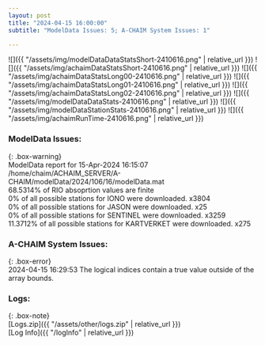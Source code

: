 ```yaml
---
layout: post
title: "2024-04-15 16:00:00"
subtitle: "ModelData Issues: 5; A-CHAIM System Issues: 1"

---
```


![]({{ "/assets/img/modelDataDataStatsShort-2410616.png" | relative_url }})
![]({{ "/assets/img/achaimDataStatsShort-2410616.png" | relative_url }})
![]({{ "/assets/img/achaimDataStatsLong00-2410616.png" | relative_url }})
![]({{ "/assets/img/achaimDataStatsLong01-2410616.png" | relative_url }})
![]({{ "/assets/img/achaimDataStatsLong02-2410616.png" | relative_url }})
![]({{ "/assets/img/modelDataDataStats-2410616.png" | relative_url }})
![]({{ "/assets/img/modelDataStationStats-2410616.png" | relative_url }})
![]({{ "/assets/img/achaimRunTime-2410616.png" | relative_url }})


### ModelData Issues:  
  
{: .box-warning}  
 ModelData report for 15-Apr-2024 16:15:07   
 /home/chaim/ACHAIM_SERVER/A-CHAIM/modelData/2024/106/16/modelData.mat   
 68.5314% of RIO absoprtion values are finite   
 0% of all possible stations for IONO were downloaded. x3804   
 0% of all possible stations for JASON were downloaded. x25   
 0% of all possible stations for SENTINEL were downloaded. x3259   
 11.3712% of all possible stations for KARTVERKET were downloaded. x275   
  
### A-CHAIM System Issues:  
  
{: .box-error}  
2024-04-15 16:29:53 The logical indices contain a true value outside of the array bounds.  

### Logs:  
  
{: .box-note}  
[Logs.zip]({{ "/assets/other/logs.zip" | relative_url }})  
[Log Info]({{ "/logInfo" | relative_url }})  
